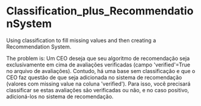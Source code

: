 # Classification_plus_RecommendationSystem
Using classification to fill missing values and then creating a Recommendation System.

The problem is:
  Um CEO deseja que seu algoritmo de recomendação seja
exclusivamente em cima de avaliações verificadas (campo
'verified'=True no arquivo de avaliações). Contudo, há uma
base sem classificação e que o CEO faz questão de que seja
adicionada no sistema de recomendação (valores com missing
value na coluna 'verified'). Para isso, você precisará classificar
se estas avaliações são verificadas ou não, e no caso positivo,
adicioná-los no sistema de recomendação.
